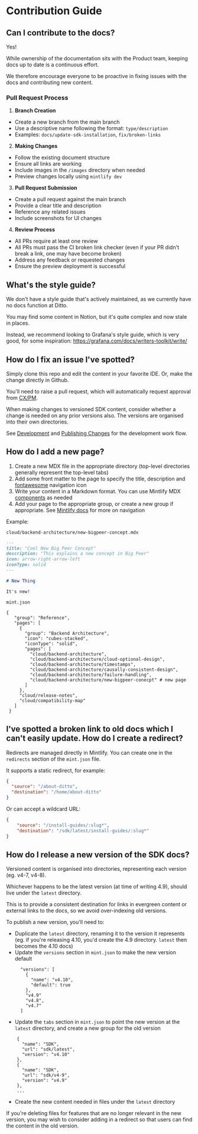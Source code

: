 # Contribution Guide


## Can I contribute to the docs?

Yes! 

While ownership of the documentation sits with the Product team, keeping docs up to date is a continuous effort.

We therefore encourage everyone to be proactive in fixing issues with the docs and contributing new content.


### Pull Request Process

1. **Branch Creation**
  - Create a new branch from the main branch
  - Use a descriptive name following the format: `type/description`
  - Examples: `docs/update-sdk-installation`, `fix/broken-links`

2. **Making Changes**
  - Follow the existing document structure
  - Ensure all links are working
  - Include images in the `/images` directory when needed
  - Preview changes locally using `mintlify dev`

3. **Pull Request Submission**
  - Create a pull request against the main branch
  - Provide a clear title and description
  - Reference any related issues
  - Include screenshots for UI changes

4. **Review Process**
  - All PRs require at least one review
  - All PRs must pass the CI broken link checker (even if your PR didn't break a link, one may have become broken)
  - Address any feedback or requested changes
  - Ensure the preview deployment is successful

## What's the style guide?

We don't have a style guide that's actively maintained, as we currently have no docs function at Ditto.

You may find some content in Notion, but it's quite complex and now stale in places.

Instead, we recommend looking to Grafana's style guide, which is very good, for some inspiration:
https://grafana.com/docs/writers-toolkit/write/


## How do I fix an issue I've spotted?

Simply clone this repo and edit the content in your favorite IDE. Or, make the change directly in Github.

You'll need to raise a pull request, which will automatically request approval from [CX/PM](https://github.com/orgs/getditto/teams/docs-mergers).

When making changes to versioned SDK content, consider whether a change is needed on any prior versions also. The 
versions are organised into their own directories.

See [Development](./README.md#development) and [Publishing Changes](./README.md#publishing-changes) for the development 
work flow. 

## How do I add a new page?

1. Create a new MDX file in the appropriate directory (top-level directories generally represent the top-level tabs)
2. Add some front matter to the page to specify the title, description and [fontawesome](https://fontawesome.com/icons) navigation icon
3. Write your content in a Markdown format. You can use Mintlify MDX [components](https://fontawesome.com/icons) as needed
4. Add your page to the appropriate group, or create a new group if appropriate. See [Mintlify docs](https://mintlify.com/docs/settings/navigation) for more on navigation
   
Example:

`cloud/backend-architecture/new-bigpeer-concept.mdx`

```markdown
---
title: "Cool New Big Peer Concept"
description: "This explains a new concept in Big Peer"
icon: arrow-right-arrow-left
iconType: solid
---

# New Thing

It's new!
```

`mint.json`
```
{
   "group": "Reference",
   "pages": [
     {
       "group": "Backend Architecture",
       "icon": "cubes-stacked",
       "iconType": "solid",
       "pages": [
         "cloud/backend-architecture",
         "cloud/backend-architecture/cloud-optional-design",
         "cloud/backend-architecture/timestamps",
         "cloud/backend-architecture/causally-consistent-design",
         "cloud/backend-architecture/failure-handling",
         "cloud/backend-architecture/new-bigpeer-conecpt" # new page
       ]
     },
     "cloud/release-notes",
     "cloud/compatibility-map"
   ]
 }
```


## I've spotted a broken link to old docs which I can't easily update. How do I create a redirect?

Redirects are managed directly in Mintlify. You can create one in the `redirects` section of the `mint.json` file. 

It supports a static redirect, for example:

```json
{
  "source": "/about-ditto",
  "destination": "/home/about-ditto"
}
```

Or can accept a wildcard URL:
```json
{
    "source": "/install-guides/:slug*",
    "destination": "/sdk/latest/install-guides/:slug*"
}
```

## How do I release a new version of the SDK docs?

Versioned content is organised into directories, representing each version (eg. v4-7, v4-8).

Whichever happens to be the latest version (at time of writing 4.9), should live under the `latest` directory. 

This is to provide a consistent destination for links in evergreen content or external links to the docs, so we avoid 
over-indexing old versions.

To publish a new version, you'll need to:
* Duplicate the `latest` directory, renaming it to the version it represents (eg. if you're releasing 4.10, you'd create the 4.9 directory. `latest` then becomes the 4.10 docs)
* Update the `versions` section in `mint.json` to make the new version default
    ```
      "versions": [
        {
          "name": "v4.10",
          "default": true
        },
        "v4.9"
        "v4.8",
        "v4.7"
      ]
    ```
* Update the `tabs` section in `mint.json` to point the new version at the `latest` directory, and create a new group for the old version
```
    {
      "name": "SDK",
      "url": "sdk/latest",
      "version": "v4.10"
    },
    {
      "name": "SDK",
      "url": "sdk/v4-9",
      "version": "v4.9"
    },
    ...
```
* Create the new content needed in files under the `latest` directory

If you're deleting files for features that are no longer relevant in the new version, you may wish to consider adding in
a redirect so that users can find the content in the old version.  
